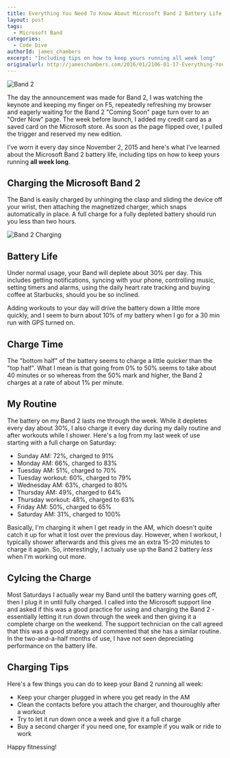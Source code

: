 ```yaml
---
title: Everything You Need To Know About Microsoft Band 2 Battery Life
layout: post
tags:
  - Microsoft Band
categories:
  - Code Dive
authorId: james_chambers
excerpt: "Including tips on how to keep yours running all week long"
originalurl: http://jameschambers.com/2016/01/2106-01-17-Everything-You-Need-To-Know-About-Band-2-Battery-Life/
---
```


![Band 2](https://jcblogimages.blob.core.windows.net/img/2016/01/band-2.png)

The day the announcement was made for Band 2, I was watching the keynote and keeping my finger on F5, repeatedly refreshing my browser and eagerly waiting for the Band 2 "Coming Soon" page turn over to an "Order Now" page. The week before launch, I added my credit card as a saved card on the Microsoft store. As soon as the page flipped over, I pulled the trigger and reserved my new edition.

I've worn it every day since November 2, 2015 and here's what I've learned about the Microsoft Band 2 battery life, including tips on how to keep yours running **all week long**.

<!-- more -->

## Charging the Microsoft Band 2

The Band is easily charged by unhinging the clasp and sliding the device off your wrist, then attaching the magnetized charger, which snaps automatically in place. A full charge for a fully depleted battery should run you less than two hours.

![Band 2 Charging](https://jcblogimages.blob.core.windows.net/img/2016/01/band-2-charger.png)

## Battery Life

Under normal usage, your Band will deplete about 30% per day. This includes getting notifications, syncing with your phone, controlling music, setting timers and alarms, using the daily heart rate tracking and buying coffee at Starbucks, should you be so inclined.

Adding workouts to your day will drive the battery down a little more quickly, and I seem to burn about 10% of my battery when I go for a 30 min run with GPS turned on. 

## Charge Time

The "bottom half" of the battery seems to charge a little quicker than the "top half". What I mean is that going from 0%  to 50% seems to take about 40 minutes or so whereas from the 50% mark and higher, the Band 2 charges at a rate of about 1% per minute. 
 
## My Routine

The battery on my Band 2 lasts me through the week.  While it depletes every day about 30%, I also charge it every day during my daily routine and after workouts while I shower.  Here's a log from my last week of use starting with a full charge on Saturday:

 - Sunday AM: 72%, charged to 91%
 - Monday AM: 66%, charged to 83%
 - Tuesday AM: 51%, charged to 70%
 - Tuesday workout: 60%, charged to 79%
 - Wednesday AM: 63%, charged to 80%
 - Thursday AM: 49%, charged to 64%
 - Thursday workout: 48%, charged to 63%
 - Friday AM: 50%, charged to 65%
 - Saturday AM: 31%, charged to 100%
 
Basically, I'm charging it when I get ready in the AM, which doesn't quite catch it up for what it lost over the previous day. However, when I workout, I typically shower afterwards and this gives me an extra 15-20 minutes to charge it again. So, interestingly, I actualy use up the Band 2 battery _less_ when I'm working out more.

## Cylcing the Charge

Most Saturdays I actually wear my Band until the battery warning goes off, then I plug it in until fully charged. I called into the Microsoft support line and asked if this was a good practice for using and charging the Band 2 - essentially letting it run down through the week and then giving it a complete charge on the weekend. The support technician on the call agreed that this was a good strategy and commented that she has a similar routine. In the two-and-a-half months of use, I have not seen depreciating performance on the battery life.

## Charging Tips

Here's a few things you can do to keep your Band 2 running all week:

 - Keep your charger plugged in where you get ready in the AM
 - Clean the contacts before you attach the charger, and thouroughly after a workout
 - Try to let it run down once a week and give it a full charge
 - Buy a second charger if you need one, for example if you walk or ride to work
 
Happy fitnessing!